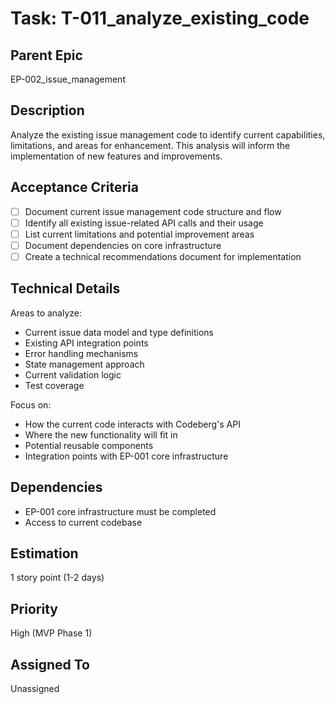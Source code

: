 # Task: T-011_analyze_existing_code

## Parent Epic

EP-002_issue_management

## Description

Analyze the existing issue management code to identify current capabilities, limitations, and areas for enhancement. This analysis will inform the implementation of new features and improvements.

## Acceptance Criteria

- [ ] Document current issue management code structure and flow
- [ ] Identify all existing issue-related API calls and their usage
- [ ] List current limitations and potential improvement areas
- [ ] Document dependencies on core infrastructure
- [ ] Create a technical recommendations document for implementation

## Technical Details

Areas to analyze:

- Current issue data model and type definitions
- Existing API integration points
- Error handling mechanisms
- State management approach
- Current validation logic
- Test coverage

Focus on:

- How the current code interacts with Codeberg's API
- Where the new functionality will fit in
- Potential reusable components
- Integration points with EP-001 core infrastructure

## Dependencies

- EP-001 core infrastructure must be completed
- Access to current codebase

## Estimation

1 story point (1-2 days)

## Priority

High (MVP Phase 1)

## Assigned To

Unassigned
